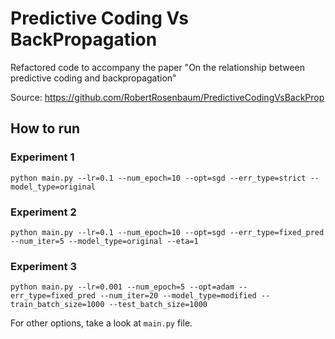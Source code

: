# Predictive Coding Vs BackPropagation
Refactored code to accompany the paper "On the relationship between predictive coding and backpropagation"

Source: https://github.com/RobertRosenbaum/PredictiveCodingVsBackProp

## How to run
### Experiment 1
```commandline
python main.py --lr=0.1 --num_epoch=10 --opt=sgd --err_type=strict --model_type=original
```
### Experiment 2
```commandline
python main.py --lr=0.1 --num_epoch=10 --opt=sgd --err_type=fixed_pred --num_iter=5 --model_type=original --eta=1
```
### Experiment 3
```commandline
python main.py --lr=0.001 --num_epoch=5 --opt=adam --err_type=fixed_pred --num_iter=20 --model_type=modified --train_batch_size=1000 --test_batch_size=1000 
```
For other options, take a look at  ```main.py``` file.
